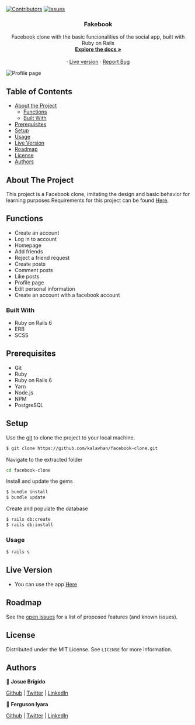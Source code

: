 [![Contributors][contributors-shield]][contributors-url]
[![Issues][issues-shield]][issues-url]
<br />
<p align="center">
 
  <h3 align="center">Fakebook</h3>
  <p align="center">
    Facebook clone with the basic funcionalities of the social app, built with Ruby on Rails
    <br />
    <a href="#table-of-contents"><strong>Explore the docs »</strong></a>
    <br />
    <br />
    ·
    <a href="https://frozen-forest-23599.herokuapp.com/">Live version</a>
    ·
    <a href="https://github.com/kalavhan/facebook-clone/issues">Report Bug</a>
  </p>
</p>

![Profile page](https://user-images.githubusercontent.com/47485749/92018305-373a8e00-ed12-11ea-913f-b0e51f42ff85.png)

<!-- TABLE OF CONTENTS -->
## Table of Contents

* [About the Project](#about-the-project)
  * [Functions](#functions)
  * [Built With](#built-with)
* [Prerequisites](#prerequisites)
* [Setup](#setup)
* [Usage](#usage)
* [Live Version](#live-version)
* [Roadmap](#roadmap)
* [License](#license)
* [Authors](#authors)


<!-- ABOUT THE PROJECT -->
## About The Project

This project is a Facebook clone, imitating the design and basic behavior for learning purposes
Requirements for this project can be found [Here](https://www.theodinproject.com/courses/ruby-on-rails/lessons/final-project).

## Functions
 - Create an account
 - Log in to account
 - Homepage
 - Add friends
 - Reject a friend request
 - Create posts
 - Comment posts
 - Like posts
 - Profile page
 - Edit personal information
 - Create an account with a facebook account

### Built With

 - Ruby on Rails 6
 - ERB
 - SCSS

## Prerequisites
 - Git
 - Ruby
 - Ruby on Rails 6
 - Yarn
 - Node.js
 - NPM
 - PostgreSQL


## Setup

Use the [git](https://git-scm.com/downloads) to clone the project to your local machine.
```sh
$ git clone https://github.com/kalavhan/facebook-clone.git
```

Navigate to the extracted folder
```sh 
cd facebook-clone
```

Install and update the gems
```sh
$ bundle install
$ bundle update
```

Create and populate the database
```sh
$ rails db:create
$ rails db:install
```

### Usage
```sh
$ rails s
```

## Live Version

- You can use the app [Here](https://frozen-forest-23599.herokuapp.com/)

<!-- ROADMAP -->
## Roadmap

See the [open issues](https://github.com/kalavhan/facebook-clone/issues) for a list of proposed features (and known issues).


<!-- LICENSE -->
## License

Distributed under the MIT License. See `LICENSE` for more information.

<!-- Authors -->
## Authors

👤 **Josue Brigido**

[Github](https://github.com/kalavhan) | [Twitter](https://twitter.com/kalavhan) | [LinkedIn](https://linkedin.com/in/kalavhan)

👤 **Ferguson Iyara**

[Github](https://github.com/fegzycole) | [Twitter](https://twitter.com/fergusoniyara) | [LinkedIn](https://www.linkedin.com/in/fergusoniyara/)

<!-- MARKDOWN LINKS & IMAGES -->
<!-- https://www.markdownguide.org/basic-syntax/#reference-style-links -->
[contributors-shield]: https://img.shields.io/badge/Contributors-2-%2300ff00
[contributors-url]: https://github.com/kalavhan/facebook-clone/graphs/contributors
[issues-shield]: https://img.shields.io/badge/issues-0-%2300ff00
[issues-url]: https://github.com/kalavhan/facebook-clone/issues/
